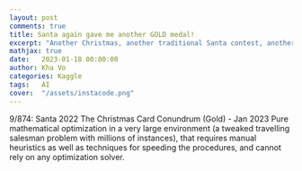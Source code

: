 ```yaml
---
layout: post
comments: true
title: Santa again gave me another GOLD medal!
excerpt: "Another Christmas, another traditional Santa contest, another constraint optimization problem, another gold medal (rank 9/874)!"
mathjax: true
date:   2023-01-18 00:00:00
author: Kha Vo
categories: Kaggle
tags:	AI
cover:  "/assets/instacode.png"
---
```


9/874: Santa 2022 The Christmas Card Conundrum (Gold) - Jan 2023
Pure mathematical optimization in a very large environment (a tweaked travelling salesman problem with millions of instances), 
that requires manual heuristics as well as techniques for speeding the procedures, and cannot rely on any optimization solver.
